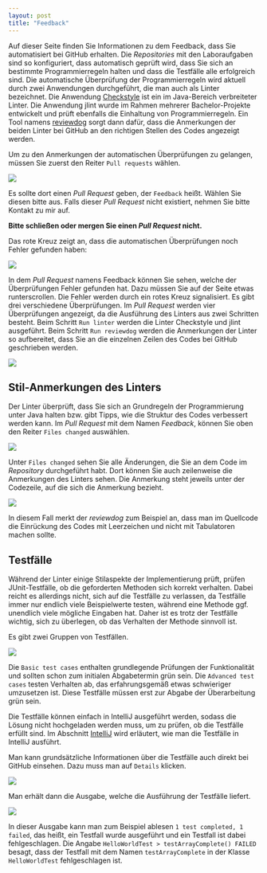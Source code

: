 ```yaml
---
layout: post
title: "Feedback"
---
```


Auf dieser Seite finden Sie Informationen zu dem Feedback, dass Sie automatisiert bei GitHub erhalten.
Die _Repositories_ mit den Laboraufgaben sind so konfiguriert, dass automatisch geprüft wird, dass Sie sich an bestimmte Programmierregeln halten und dass die Testfälle alle erfolgreich sind.
Die automatische Überprüfung der Programmierregeln wird aktuell durch zwei Anwendungen durchgeführt, die man auch als Linter bezeichnet.
Die Anwendung [Checkstyle](https://checkstyle.sourceforge.io) ist ein im Java-Bereich verbreiteter Linter.
Die Anwendung jlint wurde im Rahmen mehrerer Bachelor-Projekte entwickelt und prüft ebenfalls die Einhaltung von Programmierregeln.
Ein Tool namens [reviewdog](https://github.com/reviewdog/reviewdog) sorgt dann dafür, dass die Anmerkungen der beiden Linter bei GitHub an den richtigen Stellen des Codes angezeigt werden.

Um zu den Anmerkungen der automatischen Überprüfungen zu gelangen, müssen Sie zuerst den Reiter `Pull requests` wählen.

![](assets/images/feedback/step1.jpg)

Es sollte dort einen _Pull Request_ geben, der `Feedback` heißt.
Wählen Sie diesen bitte aus.
Falls dieser _Pull Request_ nicht existiert, nehmen Sie bitte Kontakt zu mir auf.

**Bitte schließen oder mergen Sie einen _Pull Request_ nicht.**

Das rote Kreuz zeigt an, dass die automatischen Überprüfungen noch Fehler gefunden haben:

![](assets/images/feedback/step2.jpg)

In dem _Pull Request_ namens Feedback können Sie sehen, welche der Überprüfungen Fehler gefunden hat.
Dazu müssen Sie auf der Seite etwas runterscrollen.
Die Fehler werden durch ein rotes Kreuz signalisiert.
Es gibt drei verschiedene Überprüfungen.
Im _Pull Request_ werden vier Überprüfungen angezeigt, da die Ausführung des Linters aus zwei Schritten besteht.
Beim Schritt `Run linter` werden die Linter Checkstyle und jlint ausgeführt.
Beim Schritt `Run reviewdog` werden die Anmerkungen der Linter so aufbereitet, dass Sie an die einzelnen Zeilen des Codes bei GitHub geschrieben werden.

![](assets/images/feedback/step3.jpg)


## Stil-Anmerkungen des Linters

Der Linter überprüft, dass Sie sich an Grundregeln der Programmierung unter Java halten bzw. gibt Tipps, wie die Struktur des Codes verbessert werden kann.
Im _Pull Request_ mit dem Namen _Feedback_, können Sie oben den Reiter `Files changed` auswählen.

![](assets/images/feedback/step4.jpg)

Unter `Files changed` sehen Sie alle Änderungen, die Sie an dem Code im _Repository_ durchgeführt habt.
Dort können Sie auch zeilenweise die Anmerkungen des Linters sehen.
Die Anmerkung steht jeweils unter der Codezeile, auf die sich die Anmerkung bezieht.

![](assets/images/feedback/step5.jpg)

In diesem Fall merkt der _reviewdog_ zum Beispiel an, dass man im Quellcode die Einrückung des Codes mit Leerzeichen und nicht mit Tabulatoren machen sollte.


## Testfälle

Während der Linter einige Stilaspekte der Implementierung prüft, prüfen JUnit-Testfälle, ob die geforderten Methoden sich korrekt verhalten.
Dabei reicht es allerdings nicht, sich auf die Testfälle zu verlassen, da Testfälle immer nur endlich viele Beispielwerte testen, während eine Methode ggf. unendlich viele mögliche Eingaben hat.
Daher ist es trotz der Testfälle wichtig, sich zu überlegen, ob das Verhalten der Methode sinnvoll ist.

Es gibt zwei Gruppen von Testfällen.

![](assets/images/feedback/test-case-results.jpg)

Die `Basic test cases` enthalten grundlegende Prüfungen der Funktionalität und sollten schon zum initialen Abgabetermin grün sein.
Die `Advanced test cases` testen Verhalten ab, das erfahrungsgemäß etwas schwieriger umzusetzen ist.
Diese Testfälle müssen erst zur Abgabe der Überarbeitung grün sein.

Die Testfälle können einfach in IntelliJ ausgeführt werden, sodass die Lösung nicht hochgeladen werden muss, um zu prüfen, ob die Testfälle erfüllt sind.
Im Abschnitt [IntelliJ](intellij.md) wird erläutert, wie man die Testfälle in IntelliJ ausführt.

Man kann grundsätzliche Informationen über die Testfälle auch direkt bei GitHub einsehen.
Dazu muss man auf `Details` klicken.

![](assets/images/feedback/test-case-details.jpg)

Man erhält dann die Ausgabe, welche die Ausführung der Testfälle liefert.

![](assets/images/feedback/test-case-shell.jpg)

In dieser Ausgabe kann man zum Beispiel ablesen `1 test completed, 1 failed`, das heißt, ein Testfall wurde ausgeführt und ein Testfall ist dabei fehlgeschlagen.
Die Angabe `HelloWorldTest > testArrayComplete() FAILED` besagt, dass der Testfall mit dem Namen `testArrayComplete` in der Klasse `HelloWorldTest` fehlgeschlagen ist.
